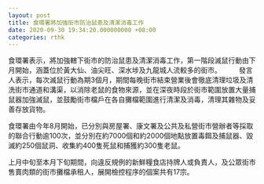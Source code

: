 ```yaml
---
layout: post
title: 食環署將加強街市防治鼠患及清潔消毒工作
date: 2020-09-30 19:34:20.000000000 +08:00
categories: rthk
---
```


食環署表示，將加強轄下街巿的防治鼠患及清潔消毒工作，第一階段滅鼠行動由下月開始，涵蓋位於黃大仙、油尖旺、深水埗及九龍城人流較多的街巿。
　　 
發言人表示，每次滅鼠行動為期3個月，期間每晚街市結束營業後會徹底清理垃圾及清洗街市通道和溝渠，以消除老鼠的食物來源，並在深夜時段於街市範圍放置大量捕鼠器加強滅鼠，並鼓勵街市檔戶在各自攤檔範圍進行清潔及消毒，清理其雜物及妥善存放貨物。

食環署由今年8月開始，已分別與房屋署、康文署及公共及私營街市營辦者等採取的聯合行動逾100次，並分別在約7000個和約2000個地點放置毒餌及捕鼠器、毀滅約250個鼠洞、收集約400隻死鼠和捕獲約300隻老鼠。

上月中旬至本月下旬期間，向違反規例的新鮮糧食店持牌人或負責人，及公眾街市售賣肉類的街市攤檔承租人，展開檢控程序的個案共有17宗。
